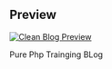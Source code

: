 
## Preview

[![Clean Blog Preview](https://startbootstrap.com/assets/img/screenshots/themes/clean-blog.png)](https://startbootstrap.github.io/startbootstrap-clean-blog/)

Pure Php Trainging BLog 